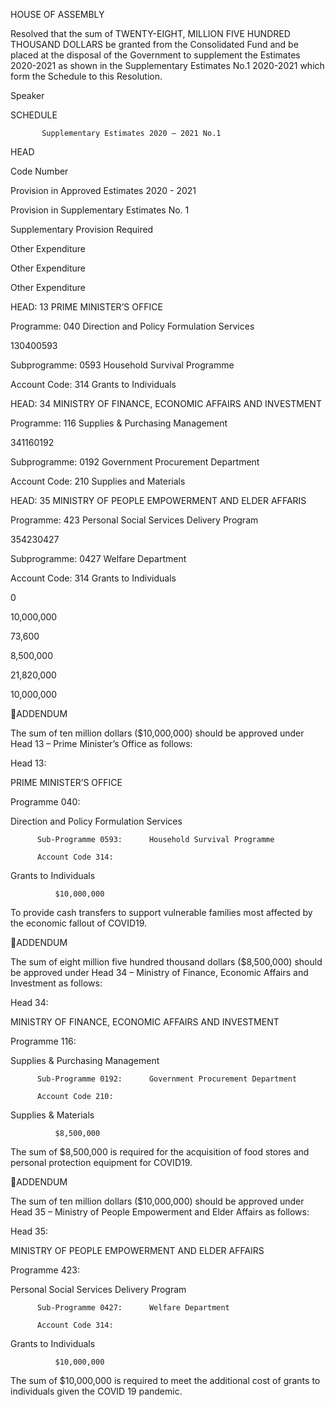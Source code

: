 HOUSE OF ASSEMBLY

Resolved that the sum of TWENTY-EIGHT, MILLION FIVE HUNDRED THOUSAND DOLLARS
be  granted  from  the  Consolidated  Fund  and  be  placed  at  the  disposal  of  the  Government  to
supplement the Estimates 2020-2021 as shown in the Supplementary Estimates No.1 2020-2021
which form the Schedule to this Resolution.

Speaker

SCHEDULE

           Supplementary Estimates 2020 – 2021 No.1

HEAD

Code
Number

Provision in
Approved
Estimates
2020 - 2021

Provision in
Supplementary
Estimates
No. 1

Supplementary
Provision
Required

Other
Expenditure

Other
Expenditure

Other
Expenditure

HEAD: 13 PRIME MINISTER’S OFFICE

Programme: 040 Direction and Policy
Formulation Services

130400593

Subprogramme: 0593 Household Survival
Programme

Account Code: 314 Grants to Individuals

HEAD: 34 MINISTRY OF FINANCE, ECONOMIC
AFFAIRS AND INVESTMENT

Programme: 116 Supplies & Purchasing
Management

341160192

Subprogramme: 0192 Government Procurement
Department

Account Code: 210 Supplies and Materials

HEAD: 35 MINISTRY OF PEOPLE
EMPOWERMENT AND ELDER AFFARIS

Programme: 423 Personal Social Services
Delivery Program

354230427

Subprogramme: 0427 Welfare Department

Account Code: 314 Grants to Individuals

0

10,000,000

73,600

8,500,000

 21,820,000

   10,000,000

ADDENDUM

The  sum  of  ten  million  dollars ($10,000,000)  should  be approved under Head 13  –
Prime Minister’s Office as follows:

Head 13:

PRIME MINISTER’S OFFICE

Programme 040:

 Direction and Policy Formulation Services

          Sub-Programme 0593:      Household Survival Programme

          Account Code 314:

 Grants to Individuals

              $10,000,000

To  provide  cash  transfers  to  support  vulnerable  families  most  affected  by  the
economic fallout of COVID19.

ADDENDUM

The  sum  of  eight  million  five  hundred  thousand  dollars  ($8,500,000)  should  be
approved under Head 34 – Ministry of Finance, Economic Affairs and Investment as
follows:

Head 34:

MINISTRY OF FINANCE, ECONOMIC AFFAIRS
AND INVESTMENT

Programme 116:

 Supplies & Purchasing Management

          Sub-Programme 0192:      Government Procurement Department

          Account Code 210:

 Supplies & Materials

              $8,500,000

The  sum  of  $8,500,000  is  required  for  the  acquisition  of  food  stores  and  personal
protection equipment for COVID19.

ADDENDUM

The  sum  of  ten  million  dollars ($10,000,000)  should  be approved under Head  35 –
Ministry of People Empowerment and Elder Affairs as follows:

Head 35:

MINISTRY OF PEOPLE EMPOWERMENT AND
ELDER AFFAIRS

Programme 423:

 Personal Social Services Delivery Program

          Sub-Programme 0427:      Welfare Department

          Account Code 314:

 Grants to Individuals

              $10,000,000

The  sum  of  $10,000,000  is  required  to  meet  the  additional  cost  of  grants  to
individuals given the COVID 19 pandemic.

